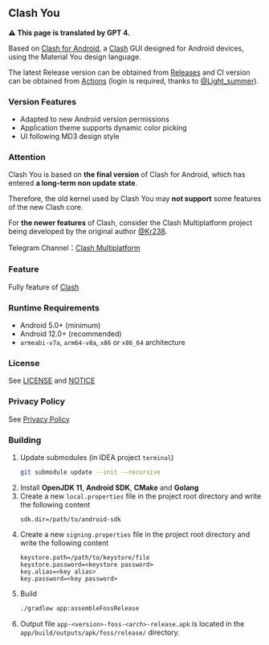 ## Clash You

**⚠ This page is translated by GPT 4.**

Based on [Clash for Android](https://github.com/Kr328/ClashForAndroid),
a [Clash](https://github.com/Dreamacro/clash) GUI designed for Android devices, using the Material
You design language.

The latest Release version can be obtained from
[Releases](https://github.com/Yos-X/ClashYou/releases)
and CI version can be obtained from
[Actions](https://github.com/Yos-X/ClashYou/actions) (login is required, thanks to [@Light_summer](https://github.com/lightsummer233)).

### Version Features

- Adapted to new Android version permissions
- Application theme supports dynamic color picking
- UI following MD3 design style

### Attention

Clash You is based on **the final version** of Clash for Android, which has entered **a long-term non update state**.

Therefore, the old kernel used by Clash You may **not support** some features of the new Clash core.

For **the newer features** of Clash, consider the Clash Multiplatform project being developed by the original author [@Kr238](https://github.com/Kr328).

Telegram Channel：[Clash Multiplatform](https://t.me/+uCUxZwHNjZxlYThl)

### Feature

Fully feature of [Clash](https://github.com/Dreamacro/clash)

### Runtime Requirements

- Android 5.0+ (minimum)
- Android 12.0+ (recommended)
- `armeabi-v7a`, `arm64-v8a`, `x86` or `x86_64` architecture

### License

See [LICENSE](./LICENSE) and [NOTICE](./NOTICE)

### Privacy Policy

See [Privacy Policy](./PRIVACY_POLICY.md)

### Building

1. Update submodules (in IDEA project `terminal`)
   ```sh
   git submodule update --init --recursive
   ```
2. Install **OpenJDK 11**, **Android SDK**, **CMake** and **Golang**
3. Create a new `local.properties` file in the project root directory and write the following content
   ```properties
   sdk.dir=/path/to/android-sdk
   ```
4. Create a new `signing.properties` file in the project root directory and write the following content
   ```properties
   keystore.path=/path/to/keystore/file
   keystore.password=<keystore password>
   key.alias=<key alias>
   key.password=<key password>
   ```
5. Build
   ```sh
   ./gradlew app:assembleFossRelease
   ```
6. Output file `app-<version>-foss-<arch>-release.apk` is located in the `app/build/outputs/apk/foss/release/` directory.
